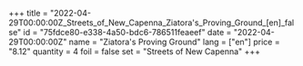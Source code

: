 +++
title = "2022-04-29T00:00:00Z_Streets_of_New_Capenna_Ziatora's_Proving_Ground_[en]_false"
id = "75fdce80-e338-4a50-bdc6-786511feaeef"
date = "2022-04-29T00:00:00Z"
name = "Ziatora's Proving Ground"
lang = ["en"]
price = "8.12"
quantity = 4
foil = false
set = "Streets of New Capenna"
+++
